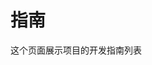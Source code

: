 <!--
 * @Author: yayxs
 * @Date: 2020-08-30 23:40:16
 * @LastEditTime: 2020-08-30 23:40:23
 * @LastEditors: yayxs
 * @Description:
 * @FilePath: \frontend-thick-talk\guides\README.md
 * @
-->

# 指南

这个页面展示项目的开发指南列表
